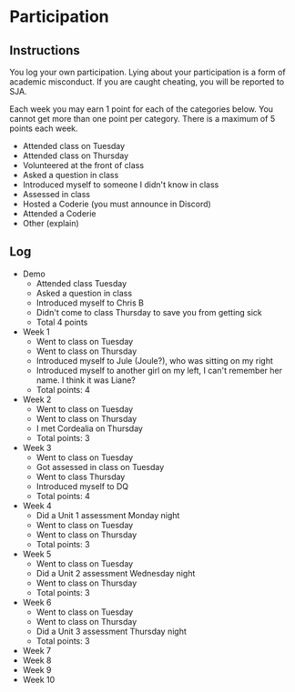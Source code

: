 Participation
=============

## Instructions ##

You log your own participation. Lying about your participation is a form of
academic misconduct. If you are caught cheating, you will be reported to SJA.

Each week you may earn 1 point for each of the categories below. You cannot get
more than one point per category. There is a maximum of 5 points each week.

+ Attended class on Tuesday
+ Attended class on Thursday
+ Volunteered at the front of class
+ Asked a question in class
+ Introduced myself to someone I didn't know in class
+ Assessed in class
+ Hosted a Coderie (you must announce in Discord)
+ Attended a Coderie
+ Other (explain)

## Log ##

- Demo
	+ Attended class Tuesday
	+ Asked a question in class
	+ Introduced myself to Chris B
	+ Didn't come to class Thursday to save you from getting sick
	+ Total 4 points
- Week 1
	+ Went to class on Tuesday
	+ Went to class on Thursday
	+ Introduced myself to Jule (Joule?), who was sitting on my right
	+ Introduced myself to another girl on my left, I can't remember her name. I think it was Liane?
	+ Total points: 4
- Week 2
	+ Went to class on Tuesday
	+ Went to class on Thursday
	+ I met Cordealia on Thursday 
	+ Total points: 3
- Week 3
	+ Went to class on Tuesday
	+ Got assessed in class on Tuesday
	+ Went to class Thursday
	+ Introduced myself to DQ
	+ Total points: 4
- Week 4
	+ Did a Unit 1 assessment Monday night 
	+ Went to class on Tuesday 
	+ Went to class on Thursday
	+ Total points: 3
- Week 5
	+ Went to class on Tuesday
	+ Did a Unit 2 assessment Wednesday night
	+ Went to class on Thursday
	+ Total points: 3
- Week 6
	+ Went to class on Tuesday
	+ Went to class on Thursday
	+ Did a Unit 3 assessment Thursday night
	+ Total points: 3
- Week 7
- Week 8
- Week 9
- Week 10
